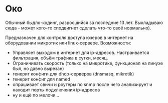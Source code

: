 # Око

Обычный быдло-кодинг, разросшийся за последние 13 лет. Выкладываю сюда - может кого-то сподвигнет сделать что-то своё нормально).

Предназначен для контроля доступа юзеров в интернет на оборудовании микротик или linux-сервере.
Возможности:
- Управляет выходом в интернет для ip-адресов. Настраивается фильтрация, объём трафика в сутки, месяц.
- Ограничивать скорость (только на микротике, функционал на линухе был, но давно вырезан)
- генерит конфиги для dhcp-серверов (dnsmasq, mikrotik)
- генерит конфиг для named
- опрашивает свичи и роутеры по snmp после чего анализирует и находит порты подключения ip-адресов
- ну и ещё по мелочи...
